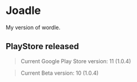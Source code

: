 # Joadle

My version of wordle.

## PlayStore released

 > Current Google Play Store version: 11 (1.0.4)
 
 > Current Beta version: 10 (1.0.4)
